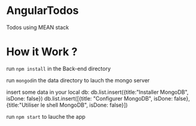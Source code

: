 # AngularTodos

Todos using MEAN stack

# How it Work ?

run `npm install` in the Back-end directory

run `mongod`in the data directory to lauch the mongo server

insert some data in your local db:
db.list.insert({title:"Installer MongoDB", isDone: false})
db.list.insert([{title: "Configurer MongoDB", isDone: false}, {title:"Utiliser le shell MongoDB", isDone: false}])

run `npm start` to lauche the app